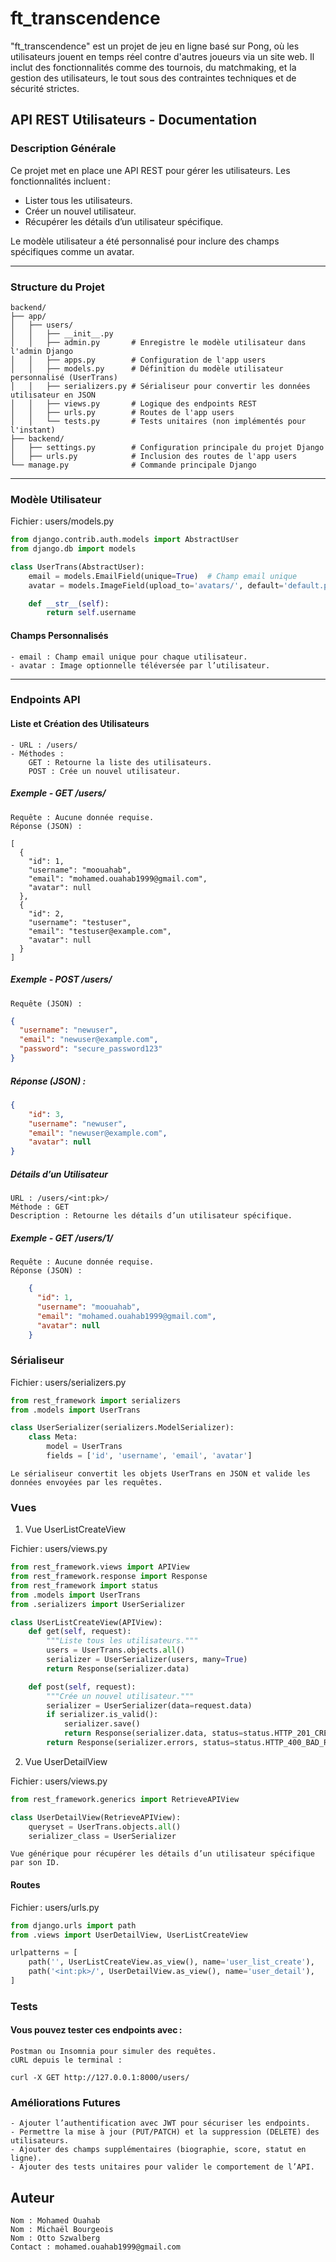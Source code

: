 # ft_transcendence
"ft_transcendence" est un projet de jeu en ligne basé sur Pong, où les utilisateurs jouent en temps réel contre d'autres joueurs via un site web. Il inclut des fonctionnalités comme des tournois, du matchmaking, et la gestion des utilisateurs, le tout sous des contraintes techniques et de sécurité strictes.

## API REST Utilisateurs - Documentation

### Description Générale
Ce projet met en place une API REST pour gérer les utilisateurs. Les fonctionnalités incluent :
- Lister tous les utilisateurs.
- Créer un nouvel utilisateur.
- Récupérer les détails d’un utilisateur spécifique.

Le modèle utilisateur a été personnalisé pour inclure des champs spécifiques comme un avatar.

---

### Structure du Projet

```plaintext
backend/
├── app/
│   ├── users/
│   │   ├── __init__.py
│   │   ├── admin.py       # Enregistre le modèle utilisateur dans l'admin Django
│   │   ├── apps.py        # Configuration de l'app users
│   │   ├── models.py      # Définition du modèle utilisateur personnalisé (UserTrans)
│   │   ├── serializers.py # Sérialiseur pour convertir les données utilisateur en JSON
│   │   ├── views.py       # Logique des endpoints REST
│   │   ├── urls.py        # Routes de l'app users
│   │   └── tests.py       # Tests unitaires (non implémentés pour l'instant)
├── backend/
│   ├── settings.py        # Configuration principale du projet Django
│   ├── urls.py            # Inclusion des routes de l'app users
└── manage.py              # Commande principale Django

```
---
### Modèle Utilisateur

Fichier : users/models.py

```py
from django.contrib.auth.models import AbstractUser
from django.db import models

class UserTrans(AbstractUser):
    email = models.EmailField(unique=True)  # Champ email unique
    avatar = models.ImageField(upload_to='avatars/', default='default.png', blank=True, null=True)  # Avatar

    def __str__(self):
        return self.username
```
#### Champs Personnalisés
    - email : Champ email unique pour chaque utilisateur.
    - avatar : Image optionnelle téléversée par l’utilisateur.

--- 
### Endpoints API
#### Liste et Création des Utilisateurs

    - URL : /users/
    - Méthodes :
        GET : Retourne la liste des utilisateurs.
        POST : Crée un nouvel utilisateur.

##### Exemple - GET /users/

    Requête : Aucune donnée requise.
    Réponse (JSON) :

    [
      {
        "id": 1,
        "username": "moouahab",
        "email": "mohamed.ouahab1999@gmail.com",
        "avatar": null
      },
      {
        "id": 2,
        "username": "testuser",
        "email": "testuser@example.com",
        "avatar": null
      }
    ]

##### Exemple - POST /users/

    Requête (JSON) :
```json
{
  "username": "newuser",
  "email": "newuser@example.com",
  "password": "secure_password123"
}
```
##### Réponse (JSON) :
```json
{
    "id": 3,
    "username": "newuser",
    "email": "newuser@example.com",
    "avatar": null
}
```

##### Détails d’un Utilisateur

    URL : /users/<int:pk>/
    Méthode : GET
    Description : Retourne les détails d’un utilisateur spécifique.

##### Exemple - GET /users/1/

    Requête : Aucune donnée requise.
    Réponse (JSON) :
```json
    {
      "id": 1,
      "username": "moouahab",
      "email": "mohamed.ouahab1999@gmail.com",
      "avatar": null
    }
```
### Sérialiseur

Fichier : users/serializers.py
```py
from rest_framework import serializers
from .models import UserTrans

class UserSerializer(serializers.ModelSerializer):
    class Meta:
        model = UserTrans
        fields = ['id', 'username', 'email', 'avatar']
```

    Le sérialiseur convertit les objets UserTrans en JSON et valide les données envoyées par les requêtes.

### Vues
1. Vue UserListCreateView

Fichier : users/views.py
```py
from rest_framework.views import APIView
from rest_framework.response import Response
from rest_framework import status
from .models import UserTrans
from .serializers import UserSerializer

class UserListCreateView(APIView):
    def get(self, request):
        """Liste tous les utilisateurs."""
        users = UserTrans.objects.all()
        serializer = UserSerializer(users, many=True)
        return Response(serializer.data)

    def post(self, request):
        """Crée un nouvel utilisateur."""
        serializer = UserSerializer(data=request.data)
        if serializer.is_valid():
            serializer.save()
            return Response(serializer.data, status=status.HTTP_201_CREATED)
        return Response(serializer.errors, status=status.HTTP_400_BAD_REQUEST)
```
2. Vue UserDetailView

Fichier : users/views.py
```py
from rest_framework.generics import RetrieveAPIView

class UserDetailView(RetrieveAPIView):
    queryset = UserTrans.objects.all()
    serializer_class = UserSerializer
```
    Vue générique pour récupérer les détails d’un utilisateur spécifique par son ID.

#### Routes

Fichier : users/urls.py

```py
from django.urls import path
from .views import UserDetailView, UserListCreateView

urlpatterns = [
    path('', UserListCreateView.as_view(), name='user_list_create'),
    path('<int:pk>/', UserDetailView.as_view(), name='user_detail'),
]
```
### Tests

#### Vous pouvez tester ces endpoints avec :

    Postman ou Insomnia pour simuler des requêtes.
    cURL depuis le terminal :

    curl -X GET http://127.0.0.1:8000/users/

### Améliorations Futures
    - Ajouter l’authentification avec JWT pour sécuriser les endpoints.
    - Permettre la mise à jour (PUT/PATCH) et la suppression (DELETE) des utilisateurs.
    - Ajouter des champs supplémentaires (biographie, score, statut en ligne).
    - Ajouter des tests unitaires pour valider le comportement de l’API.

## Auteur
    Nom : Mohamed Ouahab
    Nom : Michaël Bourgeois
    Nom : Otto Szwalberg
    Contact : mohamed.ouahab1999@gmail.com


